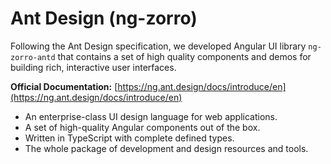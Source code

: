 # Ant Design \(ng-zorro\)

Following the Ant Design specification, we developed Angular UI library `ng-zorro-antd` that contains a set of high quality components and demos for building rich, interactive user interfaces.

**Official Documentation:** [https://ng.ant.design/docs/introduce/en](https://ng.ant.design/docs/introduce/en)

* An enterprise-class UI design language for web applications.
* A set of high-quality Angular components out of the box.
* Written in TypeScript with complete defined types.
* The whole package of development and design resources and tools.

